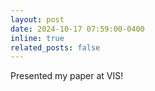 ```yaml
---
layout: post
date: 2024-10-17 07:59:00-0400
inline: true
related_posts: false
---
```


Presented my paper at VIS!